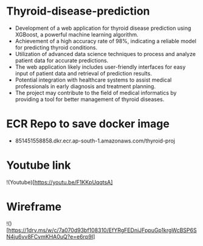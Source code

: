 # Thyroid-disease-prediction
- Development of a web application for thyroid disease prediction using XGBoost, a powerful machine learning algorithm.
- Achievement of a high accuracy rate of 98%, indicating a reliable model for predicting thyroid conditions.
- Utilization of advanced data science techniques to process and analyze patient data for accurate predictions.
- The web application likely includes user-friendly interfaces for easy input of patient data and retrieval of prediction results.
- Potential integration with healthcare systems to assist medical professionals in early diagnosis and treatment planning.
- The project may contribute to the field of medical informatics by providing a tool for better management of thyroid diseases.

# ECR Repo to save docker image
- 851451558858.dkr.ecr.ap-south-1.amazonaws.com/thyroid-proj



# Youtube link
!(Youtube)[https://youtu.be/F1KKpUqqtsA]

# Wireframe
!()[https://1drv.ms/w/c/7a070d93bf108310/EfYRgFEDniJFppuGp1krgWcBSP6SN4ju6vv8FCvmKHA0uQ?e=e6rp9I]
